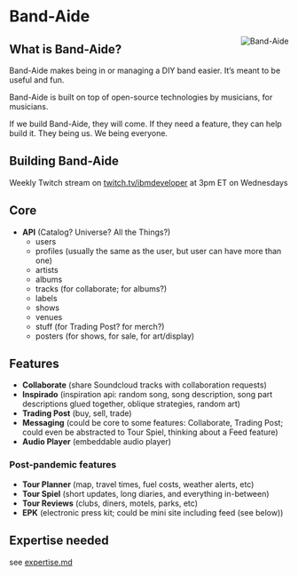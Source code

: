 


# Band-Aide

<!--lint disable no-literal-urls-->
<p>
    <img
      alt="Band-Aide" align="right"
      src="https://avatars0.githubusercontent.com/u/68490818?s=200&v=4"
    />
</p>

## What is Band-Aide?
Band-Aide makes being in or managing a DIY band easier.  It’s meant to be useful and fun.  

Band-Aide is built on top of open-source technologies by musicians, for musicians. 

If we build Band-Aide, they will come. If they need a feature, they can help build it. They being us. We being everyone. 

## Building Band-Aide

Weekly Twitch stream on [twitch.tv/ibmdeveloper](twitch.tv/ibmdeveloper) at 3pm ET on Wednesdays

## Core
- **API** (Catalog? Universe? All the Things?)
	- users
	- profiles (usually the same as the user, but user can have more than one)
	- artists
	- albums
	- tracks (for collaborate; for albums?)
	- labels
	- shows
	- venues
	- stuff (for Trading Post? for merch?)
	- posters (for shows, for sale, for art/display)

## Features
- **Collaborate** (share Soundcloud tracks with collaboration requests)
- **Inspirado** (inspiration api: random song, song description, song part descriptions glued together, oblique strategies, random art)
- **Trading Post** (buy, sell, trade)
- **Messaging** (could be core to some features: Collaborate, Trading Post; could even be abstracted to Tour Spiel, thinking about a Feed feature)
- **Audio Player** (embeddable audio player)

### Post-pandemic features
- **Tour Planner** (map, travel times, fuel costs, weather alerts, etc)
- **Tour Spiel** (short updates, long diaries, and everything in-between)
- **Tour Reviews** (clubs, diners, motels, parks, etc)
- **EPK** (electronic press kit; could be mini site including feed (see below))

## Expertise needed
see [expertise.md](expertise.md)

